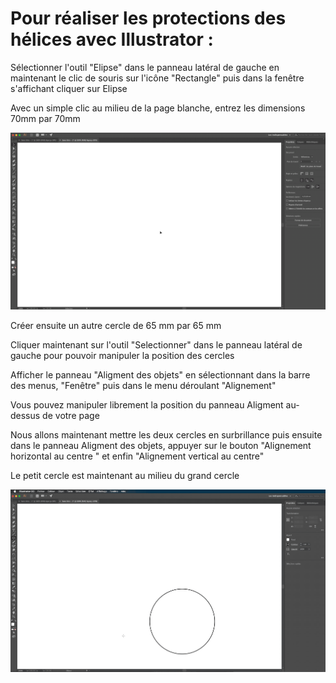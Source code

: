 # **Pour réaliser les protections des hélices avec Illustrator :**

Sélectionner l'outil "Elipse" dans le panneau latéral de gauche en maintenant le clic de souris sur l'icône "Rectangle" puis dans la fenêtre s'affichant cliquer sur Elipse

Avec un simple clic au milieu de la page blanche, entrez les dimensions 70mm par 70mm

![Alt Text](Gifs2/03.gif)

Créer ensuite un autre cercle de 65 mm par 65 mm

Cliquer maintenant sur l'outil "Selectionner" dans le panneau latéral de gauche pour pouvoir manipuler la position des cercles

Afficher le panneau "Aligment des objets" en sélectionnant dans la barre des menus, "Fenêtre" puis dans le menu déroulant "Alignement"

Vous pouvez manipuler librement la position du panneau Aligment au-dessus de votre page

Nous allons maintenant mettre les deux cercles en surbrillance puis ensuite dans le panneau Aligment des objets, appuyer sur le bouton "Alignement horizontal au centre " et enfin "Alignement vertical au centre"

Le petit cercle est maintenant au milieu du grand cercle

![Alt Text](Gifs2/04.gif)
